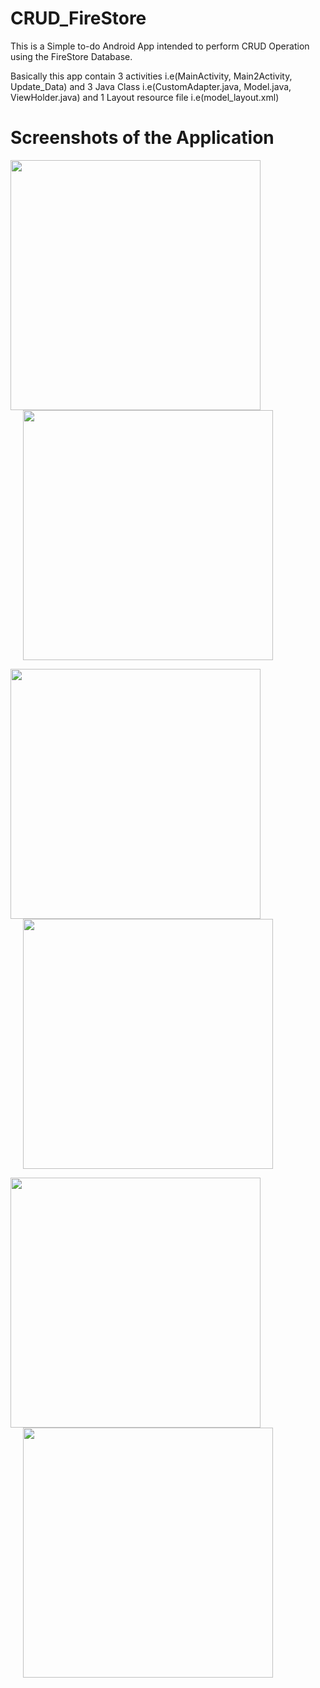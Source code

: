 # CRUD_FireStore

This is a Simple to-do Android App intended to perform CRUD Operation using the FireStore Database.

Basically this app contain 3 activities i.e(MainActivity, Main2Activity, Update_Data) and 3 Java Class i.e(CustomAdapter.java, Model.java, ViewHolder.java) and 1 Layout resource file i.e(model_layout.xml)


<h1>Screenshots of the Application</h1>

<img src="images/main_activity.png" width="400"/> <img src="images/list_view_activity.png" width="400" hspace="20" />

<img src="images/longpress_delete_update.png" width="400"/> <img src="images/update_activity.png" width="400" hspace="20"/>

<img src="images/data_deleted.png" width="400"/> <img src="images/data_updated.png" width="400" hspace="20"/> 

